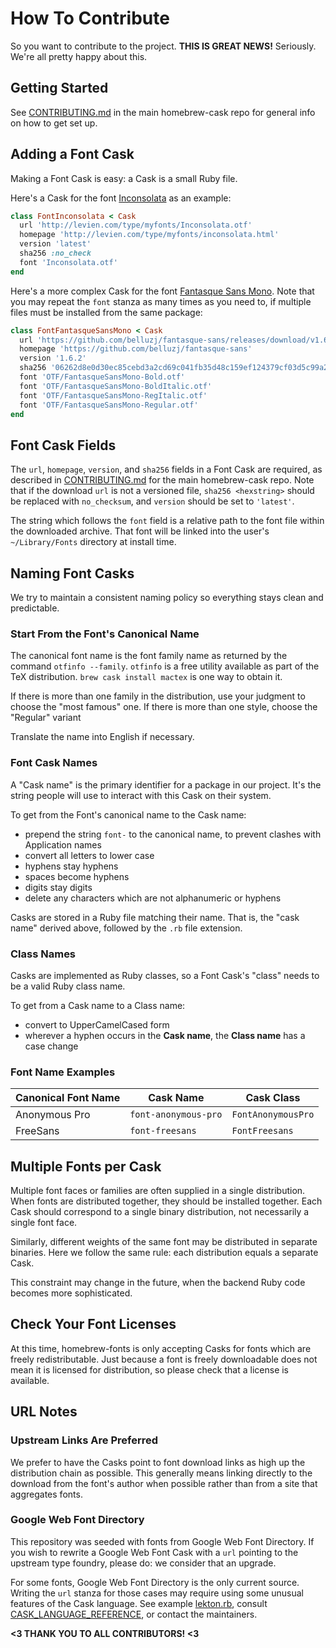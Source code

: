 # How To Contribute

So you want to contribute to the project. **THIS IS GREAT NEWS!**  Seriously. We're
all pretty happy about this.

## Getting Started

See [CONTRIBUTING.md](https://github.com/phinze/homebrew-cask/blob/master/CONTRIBUTING.md) in the main homebrew-cask repo for general info on how to get set up.

## Adding a Font Cask

Making a Font Cask is easy: a Cask is a small Ruby file.

Here's a Cask for the font [Inconsolata](http://levien.com/type/myfonts/inconsolata.html) as an example:
```ruby
class FontInconsolata < Cask
  url 'http://levien.com/type/myfonts/Inconsolata.otf'
  homepage 'http://levien.com/type/myfonts/inconsolata.html'
  version 'latest'
  sha256 :no_check
  font 'Inconsolata.otf'
end
```

Here's a more complex Cask for the font [Fantasque Sans Mono](https://github.com/belluzj/fantasque-sans).
Note that you may repeat the `font` stanza as many times as you need to, if multiple files must
be installed from the same package:

```ruby
class FontFantasqueSansMono < Cask
  url 'https://github.com/belluzj/fantasque-sans/releases/download/v1.6.2/FantasqueSansMono.zip'
  homepage 'https://github.com/belluzj/fantasque-sans'
  version '1.6.2'
  sha256 '06262d8e0d30ec85cebd3a2cd69c041fb35d48c159ef124379cf03d5c99a215c'
  font 'OTF/FantasqueSansMono-Bold.otf'
  font 'OTF/FantasqueSansMono-BoldItalic.otf'
  font 'OTF/FantasqueSansMono-RegItalic.otf'
  font 'OTF/FantasqueSansMono-Regular.otf'
end
```

## Font Cask Fields

The `url`, `homepage`, `version`, and `sha256` fields in a Font Cask are required, as described in [CONTRIBUTING.md](https://github.com/phinze/homebrew-cask/blob/master/CONTRIBUTING.md) for the main homebrew-cask repo.
Note that if the download `url` is not a versioned file, `sha256 <hexstring>`
should be replaced with `no_checksum`, and `version` should be set to
`'latest'`.

The string which follows the `font` field is a relative path to the font
file within the downloaded archive.  That font will be linked into the
user's `~/Library/Fonts` directory at install time.

## Naming Font Casks

We try to maintain a consistent naming policy so everything stays clean and
predictable.

### Start From the Font's Canonical Name

The canonical font name is the font family name as returned by the command
`otfinfo --family`.  `otfinfo` is a free utility available as part of the
TeX distribution.  `brew cask install mactex` is one way to obtain it.

If there is more than one family in the distribution, use your judgment to
choose the "most famous" one.  If there is more than one style, choose the
"Regular" variant

Translate the name into English if necessary.

### Font Cask Names

A "Cask name" is the primary identifier for a package in our project. It's
the string people will use to interact with this Cask on their system.

To get from the Font's canonical name to the Cask name:

  * prepend the string `font-` to the canonical name, to prevent clashes
    with Application names
  * convert all letters to lower case
  * hyphens stay hyphens
  * spaces become hyphens
  * digits stay digits
  * delete any characters which are not alphanumeric or hyphens

Casks are stored in a Ruby file matching their name.  That is, the "cask
name" derived above, followed by the `.rb` file extension.

### Class Names

Casks are implemented as Ruby classes, so a Font Cask's "class" needs to be
a valid Ruby class name.

To get from a Cask name to a Class name:

  * convert to UpperCamelCased form
  * wherever a hyphen occurs in the __Cask name__, the __Class name__ has a case change

### Font Name Examples

Canonical Font Name | Cask Name            | Cask Class
--------------------|----------------------|------------------------
Anonymous Pro       | `font-anonymous-pro` | `FontAnonymousPro`
FreeSans            | `font-freesans`      | `FontFreesans`

## Multiple Fonts per Cask

Multiple font faces or families are often supplied in a single distribution.
When fonts are distributed together, they should be installed together.  Each
Cask should correspond to a single binary distribution, not necessarily a
single font face.

Similarly, different weights of the same font may be distributed in separate
binaries.  Here we follow the same rule: each distribution equals a separate
Cask.

This constraint may change in the future, when the backend Ruby code becomes
more sophisticated.

## Check Your Font Licenses

At this time, homebrew-fonts is only accepting Casks for fonts which are
freely redistributable. Just because a font is freely downloadable does not
mean it is licensed for distribution, so please check that a license is available.

## URL Notes

### Upstream Links Are Preferred

We prefer to have the Casks point to font download links as high up the distribution
chain as possible. This generally means linking directly to the download from the
font's author when possible rather than from a site that aggregates fonts.

### Google Web Font Directory

This repository was seeded with fonts from Google Web Font Directory.  If you wish
to rewrite a Google Web Font Cask with a `url` pointing to the upstream type foundry,
please do: we consider that an upgrade.

For some fonts, Google Web Font Directory is the only current source.  Writing
the `url` stanza for those cases may require using some unusual features of the
Cask language.  See example [lekton.rb](../Casks/lekton.rb), consult [CASK_LANGUAGE_REFERENCE](https://github.com/phinze/homebrew-cask/blob/master/doc/CASK_LANGUAGE_REFERENCE.md), or contact the maintainers.

**<3 THANK YOU TO ALL CONTRIBUTORS! <3**
